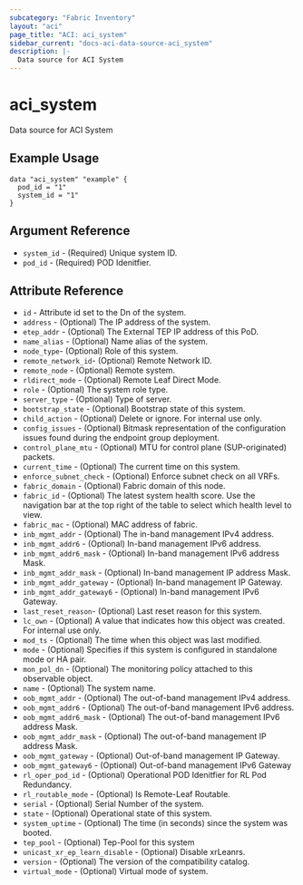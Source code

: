 ```yaml
---
subcategory: "Fabric Inventory"
layout: "aci"
page_title: "ACI: aci_system"
sidebar_current: "docs-aci-data-source-aci_system"
description: |-
  Data source for ACI System
---
```


# aci_system

Data source for ACI System

## Example Usage

```hcl
data "aci_system" "example" {
  pod_id = "1"
  system_id = "1"
}
```

## Argument Reference

- `system_id` - (Required) Unique system ID.
- `pod_id` - (Required) POD Idenitfier.

## Attribute Reference

- `id` - Attribute id set to the Dn of the system.
- `address` - (Optional) The IP address of the system.
- `etep_addr` - (Optional) The External TEP IP address of this PoD.
- `name_alias` - (Optional) Name alias of the system.
- `node_type`- (Optional) Role of this system.
- `remote_network_id`- (Optional) Remote Network ID.
- `remote_node` - (Optional) Remote system.
- `rldirect_mode` - (Optional) Remote Leaf Direct Mode.
- `role` - (Optional) The system role type.
- `server_type` - (Optional) Type of server.
- `bootstrap_state` - (Optional) Bootstrap state of this system.
- `child_action` - (Optional) Delete or ignore. For internal use only.
- `config_issues` - (Optional) Bitmask representation of the configuration issues found during the endpoint group deployment.
- `control_plane_mtu` - (Optional) MTU for control plane (SUP-originated) packets.
- `current_time` - (Optional) The current time on this system.
- `enforce_subnet_check` - (Optional) Enforce subnet check on all VRFs.
- `fabric_domain` - (Optional) Fabric domain of this node.
- `fabric_id` - (Optional) The latest system health score. Use the navigation bar at the top right of the table to select which health level to view.
- `fabric_mac` - (Optional) MAC address of fabric.
- `inb_mgmt_addr` - (Optional) The in-band management IPv4 address.
- `inb_mgmt_addr6` - (Optional) In-band management IPv6 address.
- `inb_mgmt_addr6_mask` - (Optional) In-band management IPv6 address Mask.
- `inb_mgmt_addr_mask` - (Optional) In-band management IP address Mask.
- `inb_mgmt_addr_gateway` - (Optional) In-band management IP Gateway.
- `inb_mgmt_addr_gateway6` - (Optional) In-band management IPv6 Gateway.
- `last_reset_reason`- (Optional) Last reset reason for this system.
- `lc_own` - (Optional) A value that indicates how this object was created. For internal use only.
- `mod_ts` - (Optional) The time when this object was last modified.
- `mode` - (Optional) Specifies if this system is configured in standalone mode or HA pair.
- `mon_pol_dn` - (Optional) The monitoring policy attached to this observable object.
- `name` - (Optional) The system name.
- `oob_mgmt_addr` - (Optional) The out-of-band management IPv4 address.
- `oob_mgmt_addr6` - (Optional) The out-of-band management IPv6 address.
- `oob_mgmt_addr6_mask` - (Optional) The out-of-band management IPv6 address Mask.
- `oob_mgmt_addr_mask` - (Optional) The out-of-band management IP address Mask.
- `oob_mgmt_gateway` - (Optional) Out-of-band management IP Gateway.
- `oob_mgmt_gateway6` - (Optional) Out-of-band management IPv6 Gateway
- `rl_oper_pod_id` - (Optional) Operational POD Idenitfier for RL Pod Redundancy.
- `rl_routable_mode` -  (Optional) Is Remote-Leaf Routable.
- `serial` - (Optional) Serial Number of the system.
- `state` - (Optional) Operational state of this system.
- `system_uptime` - (Optional) The time (in seconds) since the system was booted.
- `tep_pool` - (Optional) Tep-Pool for this system
- `unicast_xr_ep_learn_disable` - (Optional) Disable xrLeanrs.
- `version` - (Optional) The version of the compatibility catalog.
- `virtual_mode` - (Optional) Virtual mode of system.
